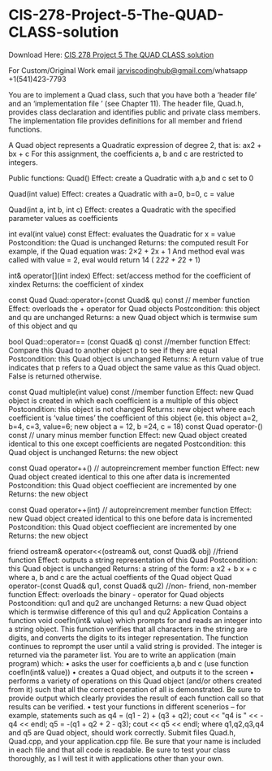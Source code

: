# CIS-278-Project-5-The-QUAD-CLASS-solution

Download Here: [CIS 278 Project 5 The QUAD CLASS solution](https://jarviscodinghub.com/assignment/cis-278-project-5-the-quad-class-solution/)

For Custom/Original Work email jarviscodinghub@gmail.com/whatsapp +1(541)423-7793

You are to implement a Quad class, such that you have both a ‘header file’ and an ‘implementation file ’ (see Chapter 11). The header file, Quad.h, provides class declaration and identifies public and private class members. The implementation file provides definitions for all member and friend functions.

A Quad object represents a Quadratic expression of degree 2, that is: ax2 + bx + c
For this assignment, the coefficients a, b and c are restricted to integers.

Public functions:
Quad()
Effect: create a Quadratic with a,b and c set to 0

Quad(int value)
Effect: creates a Quadratic with a=0, b=0, c = value

Quad(int a, int b, int c)
Effect: creates a Quadratic with the specified parameter values as coefficients

int eval(int value) const
Effect: evaluates the Quadratic for x = value
Postcondition: the Quad is unchanged
Returns: the computed result
For example, if the Quad equation was: 2×2 + 2x + 1
And method eval was called with value = 2, eval would return 14 ( 2*22 + 2*2 + 1)

int& operator[](int index)
Effect: set/access method for the coefficient of xindex
Returns: the coefficient of xindex

const Quad Quad::operator+(const Quad& qu) const // member function
Effect: overloads the + operator for Quad objects
Postcondition: this object and qu are unchanged
Returns: a new Quad object which is termwise sum of this object and qu

bool Quad::operator== (const Quad& q) const //member function
Effect: Compare this Quad to another object p to see if they are equal
Postcondition: this Quad object is unchanged
Returns:
A return value of true indicates that p refers to a Quad object
the same value as this Quad object. False is returned otherwise.

const Quad multiple(int value) const //member function
Effect: new Quad object is created in which each coefficient is a multiple of this object
Postcondition: this object is not changed
Returns: new object where each coefficient is ‘value times’ the coefficient of this object
(ie. this object a=2, b=4, c=3, value=6; new object a = 12, b =24, c = 18)
const Quad operator-() const // unary minus member function
Effect: new Quad object created identical to this one except coefficients are negated
Postcondition: this Quad object is unchanged
Returns: the new object

const Quad operator++() // autopreincrement member function
Effect: new Quad object created identical to this one after data is incremented
Postcondition: this Quad object coeffiecient are incremented by one
Returns: the new object

const Quad operator++(int) // autopreincrement member function
Effect: new Quad object created identical to this one before data is incremented
Postcondition: this Quad object coeffiecient are incremented by one
Returns: the new object

friend ostream& operator<<(ostream& out, const Quad& obj) //friend function Effect: outputs a string representation of this Quad Postcondition: this Quad object is unchanged Returns: a string of the form: a x2 + b x + c where a, b and c are the actual coeffients of the Quad object Quad operator-(const Quad& qu1, const Quad& qu2) //non- friend, non-member function Effect: overloads the binary - operator for Quad objects Postcondition: qu1 and qu2 are unchanged Returns: a new Quad object which is termwise difference of this qu1 and qu2 Application Contains a function void coefIn(int& value) which prompts for and reads an integer into a string object. This function verifies that all characters in the string are digits, and converts the digits to its integer representation. The function continues to reprompt the user until a valid string is provided. The integer is returned via the parameter list. You are to write an application (main program) which: • asks the user for coefficients a,b and c (use function coefIn(int& value)) • creates a Quad object, and outputs it to the screen • performs a variety of operations on this Quad object (and/or others created from it) such that all the correct operation of all is demonstrated. Be sure to provide output which clearly provides the result of each function call so that results can be verified. • test your functions in different scenerios – for example, statements such as q4 = (q1 - 2) + (q3 + q2); cout << "q4 is " << -q4 << endl; q5 = -(q1 + q2 + 2 - q3); cout << q5 << endl; where q1,q2,q3,q4 and q5 are Quad object, should work correctly. Submit files Quad.h, Quad.cpp, and your application.cpp file. Be sure that your name is included in each file and that all code is readable. Be sure to test your class thoroughly, as I will test it with applications other than your own.
